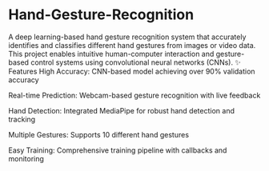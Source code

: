 # Hand-Gesture-Recognition
A deep learning-based hand gesture recognition system that accurately identifies and classifies different hand gestures from images or video data. This project enables intuitive human-computer interaction and gesture-based control systems using convolutional neural networks (CNNs).
✨ Features
High Accuracy: CNN-based model achieving over 90% validation accuracy

Real-time Prediction: Webcam-based gesture recognition with live feedback

Hand Detection: Integrated MediaPipe for robust hand detection and tracking

Multiple Gestures: Supports 10 different hand gestures

Easy Training: Comprehensive training pipeline with callbacks and monitoring
